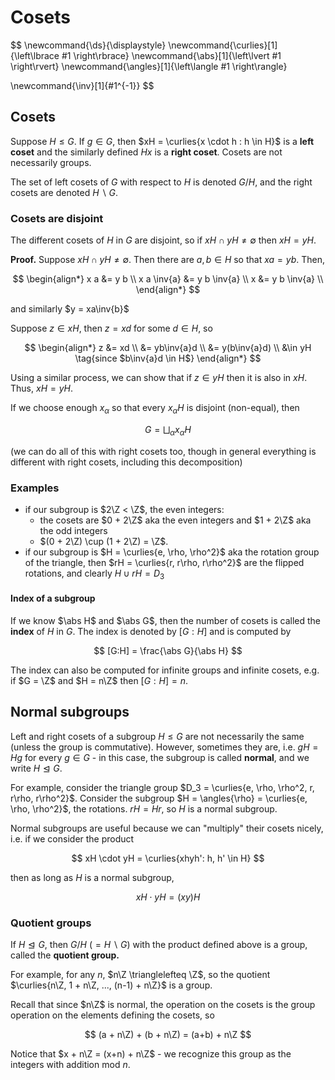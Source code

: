 # Cosets

$$
\newcommand{\ds}{\displaystyle}
\newcommand{\curlies}[1]{\left\lbrace #1 \right\rbrace}
\newcommand{\abs}[1]{\left\lvert #1 \right\rvert}
\newcommand{\angles}[1]{\left\langle #1 \right\rangle}

\newcommand{\inv}[1]{#1^{-1}}
$$

## Cosets

Suppose $H \leq G$. If $g \in G$, then $xH = \curlies{x \cdot h : h \in H}$ is a **left coset** and the similarly defined $Hx$ is a **right coset**. Cosets are not necessarily groups.

The set of left cosets of $G$ with respect to $H$ is denoted $G / H$, and the right cosets are denoted $H \backslash G$.

### Cosets are disjoint

The different cosets of $H$ in $G$ are disjoint, so if $xH \cap yH \neq \emptyset$ then $xH = yH$.

**Proof.** Suppose  $xH \cap yH \neq \emptyset$. Then there are $a, b \in H$ so that $xa = yb$. Then,

$$
\begin{align*}
x a &= y b \\
x a \inv{a} &= y b \inv{a} \\
x &= y b \inv{a} \\
\end{align*}
$$

and similarly $y = xa\inv{b}$

Suppose $z \in xH$, then $z = xd$ for some $d \in H$, so

$$
\begin{align*}
z &= xd \\
&= yb\inv{a}d \\
&= y(b\inv{a}d) \\
&\in yH \tag{since $b\inv{a}d \in H$}
\end{align*}
$$

Using a similar process, we can show that if $z \in yH$ then it is also in $xH$. Thus, $xH = yH$.

If we choose enough $x_\alpha$ so that every $x_\alpha H$ is disjoint (non-equal), then

$$
G = \bigsqcup_\alpha x_\alpha H
$$

(we can do all of this with right cosets too, though in general everything is different with right cosets, including this decomposition)

### Examples

- if our subgroup is $2\Z < \Z$, the even integers:
  - the cosets are $0 + 2\Z$ aka the even integers and $1 + 2\Z$ aka the odd integers
  - $(0 + 2\Z) \cup (1 + 2\Z) = \Z$.
- if our subgroup is $H = \curlies{e, \rho, \rho^2}$ aka the rotation group of the triangle, then $rH = \curlies{r, r\rho, r\rho^2}$ are the flipped rotations, and clearly $H \cup rH = D_3$

#### Index of a subgroup

If we know $\abs H$ and $\abs G$, then the number of cosets is called the **index** of $H$ in $G$. The index is denoted by $[G : H]$ and is computed by

$$
[G:H] = \frac{\abs G}{\abs H}
$$

The index can also be computed for infinite groups and infinite cosets, e.g. if $G = \Z$ and $H = n\Z$ then $[G:H] = n$.

## Normal subgroups

Left and right cosets of a subgroup $H \leq G$ are not necessarily the same (unless the group is commutative). However, sometimes they are, i.e. $gH = Hg$ for every $g \in G$ - in this case, the subgroup is called **normal**, and we write $H \trianglelefteq G$.

For example, consider the triangle group $D_3 = \curlies{e, \rho, \rho^2, r, r\rho, r\rho^2}$. Consider the subgroup $H = \angles{\rho} = \curlies{e, \rho, \rho^2}$, the rotations. $rH = Hr$, so $H$ is a normal subgroup.

Normal subgroups are useful because we can "multiply" their cosets nicely, i.e. if we consider the product

$$
xH \cdot yH = \curlies{xhyh': h, h' \in H}
$$

then as long as $H$ is a normal subgroup,

$$
xH \cdot yH = (xy)H
$$

### Quotient groups

If $H \trianglelefteq G$, then $G / H\ (= H \backslash G)$ with the product defined above is a group, called the **quotient group.**

For example, for any $n$, $n\Z \trianglelefteq \Z$, so the quotient $\curlies{n\Z, 1 + n\Z, ..., (n-1) + n\Z}$ is a group.

Recall that since $n\Z$ is normal, the operation on the cosets is the group operation on the elements defining the cosets, so

$$
(a + n\Z) + (b + n\Z) = (a+b) + n\Z
$$

Notice that $x + n\Z = (x+n) + n\Z$ - we recognize this group as the integers with addition mod $n$.


